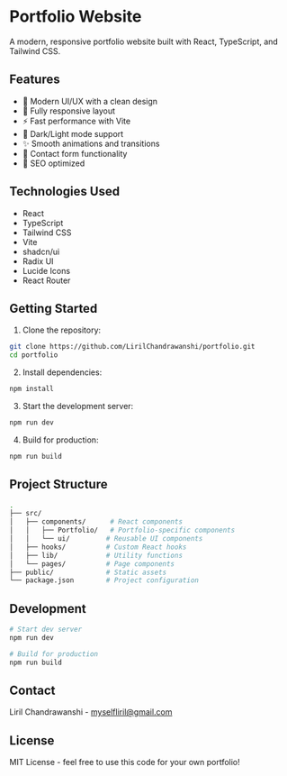 # Portfolio Website

A modern, responsive portfolio website built with React, TypeScript, and Tailwind CSS.

## Features

- 🎨 Modern UI/UX with a clean design
- 📱 Fully responsive layout
- ⚡ Fast performance with Vite
- 🌙 Dark/Light mode support
- ✨ Smooth animations and transitions
- 📝 Contact form functionality
- 🎯 SEO optimized

## Technologies Used

- React
- TypeScript
- Tailwind CSS
- Vite
- shadcn/ui
- Radix UI
- Lucide Icons
- React Router

## Getting Started

1. Clone the repository:

```bash
git clone https://github.com/LirilChandrawanshi/portfolio.git
cd portfolio
```

2. Install dependencies:

```bash
npm install
```

3. Start the development server:

```bash
npm run dev
```

4. Build for production:

```bash
npm run build
```

## Project Structure

```bash
.
├── src/
│   ├── components/      # React components
│   │   ├── Portfolio/   # Portfolio-specific components
│   │   └── ui/         # Reusable UI components
│   ├── hooks/          # Custom React hooks
│   ├── lib/            # Utility functions
│   └── pages/          # Page components
├── public/             # Static assets
└── package.json        # Project configuration
```

## Development

```bash
# Start dev server
npm run dev

# Build for production
npm run build
```

## Contact

Liril Chandrawanshi - [myselfliril@gmail.com](mailto:myselfliril@gmail.com)

## License

MIT License - feel free to use this code for your own portfolio!
